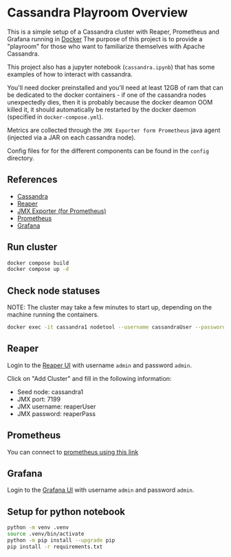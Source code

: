 # Cassandra Playroom Overview

This is a simple setup of a Cassandra cluster with Reaper, Prometheus
and Grafana running in [Docker](https://www.docker.com/) The purpose
of this project is to provide a "playroom" for those who want to
familiarize themselves with Apache Cassandra.

This project also has a jupyter notebook (`cassandra.ipynb`) that
has some examples of how to interact with cassandra.

You'll need docker preinstalled and you'll need at least 12GB of ram
that can be dedicated to the docker containers - if one of the
cassandra nodes unexpectedly dies, then it is probably because the
docker deamon OOM killed it, it should automatically be restarted
by the docker daemon (specified in `docker-compose.yml`).

Metrics are collected through the `JMX Exporter form Prometheus` java agent
(injected via a JAR on each cassandra node).

Config files for for the different components can be found in the `config`
directory.

## References

- [Cassandra](https://cassandra.apache.org/doc/4.1/index.html)
- [Reaper](https://github.com/thelastpickle/cassandra-reaper/tree/master)
- [JMX Exporter (for Prometheus)](https://github.com/prometheus/jmx_exporter/blob/main/docs/README.md)
- [Prometheus](https://prometheus.io/)
- [Grafana](https://grafana.com/)

## Run cluster

```bash
docker compose build
docker compose up -d
```

## Check node statuses

NOTE: The cluster may take a few minutes to start up, depending on the machine
running the containers.

```bash
docker exec -it cassandra1 nodetool --username cassandraUser --password cassandraPass  status
```

## Reaper

Login to the [Reaper UI](http://localhost:8080/webui/) with username `admin` and password `admin`.

Click on "Add Cluster" and fill in the following information:

- Seed node: cassandra1
- JMX port: 7199
- JMX username: reaperUser
- JMX password: reaperPass

## Prometheus

You can connect to [prometheus using this link](http://localhost:9090/)

## Grafana

Login to the [Grafana UI](http://localhost:3000/) with username `admin` and
password `admin`.

## Setup for python notebook

```bash
python -m venv .venv
source .venv/bin/activate
python -m pip install --upgrade pip
pip install -r requirements.txt
```
